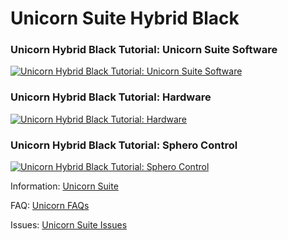 # Unicorn Suite Hybrid Black

### Unicorn Hybrid Black Tutorial: Unicorn Suite Software
[![Unicorn Hybrid Black Tutorial: Unicorn Suite Software](https://img.youtube.com/vi/LOfIr2F7-Tc/0.jpg)](https://www.youtube.com/watch?v=LOfIr2F7-Tc "Unicorn Hybrid Black Tutorial: Unicorn Suite Software")

### Unicorn Hybrid Black Tutorial: Hardware
[![Unicorn Hybrid Black Tutorial: Hardware](https://img.youtube.com/vi/UVVUJTwvGnw/0.jpg)](https://www.youtube.com/watch?v=UVVUJTwvGnw "Unicorn Hybrid Black Tutorial: Hardware")

### Unicorn Hybrid Black Tutorial: Sphero Control
[![Unicorn Hybrid Black Tutorial: Sphero Control](https://img.youtube.com/vi/FmSKfg4SZq0/0.jpg)](https://www.youtube.com/watch?v=FmSKfg4SZq0 "Unicorn Hybrid Black Tutorial: Sphero Control")

Information:
[Unicorn Suite](https://github.com/unicorn-bi/Unicorn-Suite-1.18/wiki)

FAQ:
[Unicorn FAQs](https://www.unicorn-bi.com/faq/)

Issues:
[Unicorn Suite Issues](https://github.com/unicorn-bi/Unicorn-Suite-1.18/issues)
